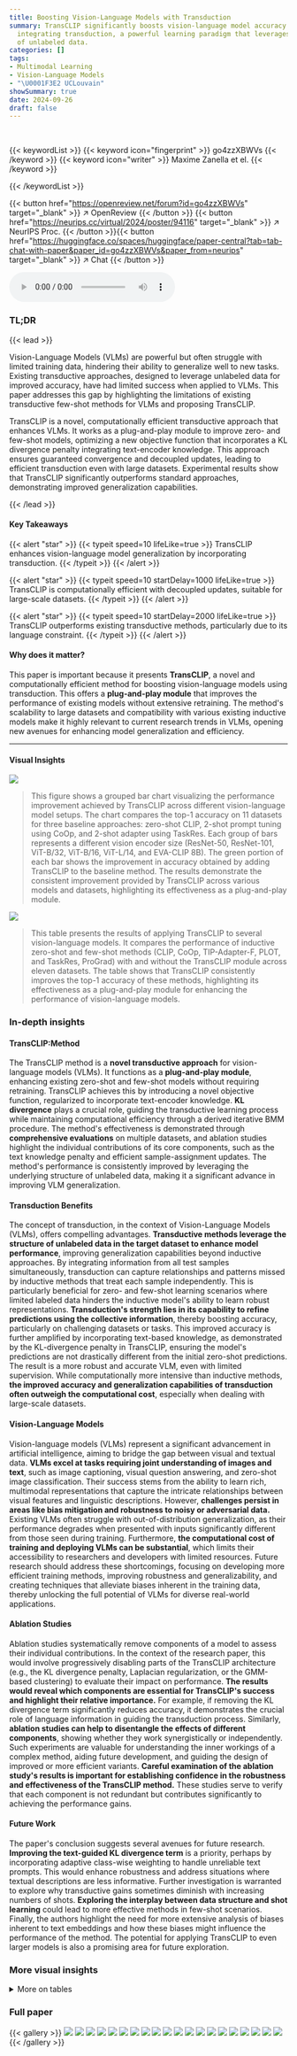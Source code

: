 ```yaml
---
title: Boosting Vision-Language Models with Transduction
summary: TransCLIP significantly boosts vision-language model accuracy by efficiently
  integrating transduction, a powerful learning paradigm that leverages the structure
  of unlabeled data.
categories: []
tags:
- Multimodal Learning
- Vision-Language Models
- "\U0001F3E2 UCLouvain"
showSummary: true
date: 2024-09-26
draft: false
---
```


<br>

{{< keywordList >}}
{{< keyword icon="fingerprint" >}} go4zzXBWVs {{< /keyword >}}
{{< keyword icon="writer" >}} Maxime Zanella et el. {{< /keyword >}}
 
{{< /keywordList >}}

{{< button href="https://openreview.net/forum?id=go4zzXBWVs" target="_blank" >}}
↗ OpenReview
{{< /button >}}
{{< button href="https://neurips.cc/virtual/2024/poster/94116" target="_blank" >}}
↗ NeurIPS Proc.
{{< /button >}}{{< button href="https://huggingface.co/spaces/huggingface/paper-central?tab=tab-chat-with-paper&paper_id=go4zzXBWVs&paper_from=neurips" target="_blank" >}}
↗ Chat
{{< /button >}}



<audio controls>
    <source src="https://ai-paper-reviewer.com/go4zzXBWVs/podcast.wav" type="audio/wav">
    Your browser does not support the audio element.
</audio>


### TL;DR


{{< lead >}}

Vision-Language Models (VLMs) are powerful but often struggle with limited training data, hindering their ability to generalize well to new tasks. Existing transductive approaches, designed to leverage unlabeled data for improved accuracy, have had limited success when applied to VLMs.  This paper addresses this gap by highlighting the limitations of existing transductive few-shot methods for VLMs and proposing TransCLIP.

TransCLIP is a novel, computationally efficient transductive approach that enhances VLMs. It works as a plug-and-play module to improve zero- and few-shot models, optimizing a new objective function that incorporates a KL divergence penalty integrating text-encoder knowledge. This approach ensures guaranteed convergence and decoupled updates, leading to efficient transduction even with large datasets.  Experimental results show that TransCLIP significantly outperforms standard approaches, demonstrating improved generalization capabilities.

{{< /lead >}}


#### Key Takeaways

{{< alert "star" >}}
{{< typeit speed=10 lifeLike=true >}} TransCLIP enhances vision-language model generalization by incorporating transduction. {{< /typeit >}}
{{< /alert >}}

{{< alert "star" >}}
{{< typeit speed=10 startDelay=1000 lifeLike=true >}} TransCLIP is computationally efficient with decoupled updates, suitable for large-scale datasets. {{< /typeit >}}
{{< /alert >}}

{{< alert "star" >}}
{{< typeit speed=10 startDelay=2000 lifeLike=true >}} TransCLIP outperforms existing transductive methods, particularly due to its language constraint. {{< /typeit >}}
{{< /alert >}}

#### Why does it matter?
This paper is important because it presents **TransCLIP**, a novel and computationally efficient method for boosting vision-language models using transduction. This offers a **plug-and-play module** that improves the performance of existing models without extensive retraining.  The method's scalability to large datasets and compatibility with various existing inductive models make it highly relevant to current research trends in VLMs, opening new avenues for enhancing model generalization and efficiency.

------
#### Visual Insights



![](https://ai-paper-reviewer.com/go4zzXBWVs/figures_0_1.jpg)

> This figure shows a grouped bar chart visualizing the performance improvement achieved by TransCLIP across different vision-language model setups.  The chart compares the top-1 accuracy on 11 datasets for three baseline approaches: zero-shot CLIP, 2-shot prompt tuning using CoOp, and 2-shot adapter using TaskRes.  Each group of bars represents a different vision encoder size (ResNet-50, ResNet-101, ViT-B/32, ViT-B/16, ViT-L/14, and EVA-CLIP 8B). The green portion of each bar shows the improvement in accuracy obtained by adding TransCLIP to the baseline method.  The results demonstrate the consistent improvement provided by TransCLIP across various models and datasets, highlighting its effectiveness as a plug-and-play module.





![](https://ai-paper-reviewer.com/go4zzXBWVs/tables_6_1.jpg)

> This table presents the results of applying TransCLIP to several vision-language models.  It compares the performance of inductive zero-shot and few-shot methods (CLIP, CoOp, TIP-Adapter-F, PLOT, and TaskRes, ProGrad) with and without the TransCLIP module across eleven datasets. The table shows that TransCLIP consistently improves the top-1 accuracy of these methods, highlighting its effectiveness as a plug-and-play module for enhancing the performance of vision-language models.





### In-depth insights


#### TransCLIP:Method
The TransCLIP method is a **novel transductive approach** for vision-language models (VLMs).  It functions as a **plug-and-play module**, enhancing existing zero-shot and few-shot models without requiring retraining.  TransCLIP achieves this by introducing a novel objective function, regularized to incorporate text-encoder knowledge.  **KL divergence** plays a crucial role, guiding the transductive learning process while maintaining computational efficiency through a derived iterative BMM procedure.  The method's effectiveness is demonstrated through **comprehensive evaluations** on multiple datasets, and ablation studies highlight the individual contributions of its core components, such as the text knowledge penalty and efficient sample-assignment updates.  The method's performance is consistently improved by leveraging the underlying structure of unlabeled data, making it a significant advance in improving VLM generalization.

#### Transduction Benefits
The concept of transduction, in the context of Vision-Language Models (VLMs), offers compelling advantages.  **Transductive methods leverage the structure of unlabeled data in the target dataset to enhance model performance**, improving generalization capabilities beyond inductive approaches. By integrating information from all test samples simultaneously, transduction can capture relationships and patterns missed by inductive methods that treat each sample independently. This is particularly beneficial for zero- and few-shot learning scenarios where limited labeled data hinders the inductive model's ability to learn robust representations.  **Transduction's strength lies in its capability to refine predictions using the collective information**, thereby boosting accuracy, particularly on challenging datasets or tasks.  This improved accuracy is further amplified by incorporating text-based knowledge, as demonstrated by the KL-divergence penalty in TransCLIP, ensuring the model's predictions are not drastically different from the initial zero-shot predictions. The result is a more robust and accurate VLM, even with limited supervision. While computationally more intensive than inductive methods, **the improved accuracy and generalization capabilities of transduction often outweigh the computational cost**, especially when dealing with large-scale datasets.

#### Vision-Language Models
Vision-language models (VLMs) represent a significant advancement in artificial intelligence, aiming to bridge the gap between visual and textual data.  **VLMs excel at tasks requiring joint understanding of images and text**, such as image captioning, visual question answering, and zero-shot image classification.  Their success stems from the ability to learn rich, multimodal representations that capture the intricate relationships between visual features and linguistic descriptions.  However, **challenges persist in areas like bias mitigation and robustness to noisy or adversarial data.** Existing VLMs often struggle with out-of-distribution generalization, as their performance degrades when presented with inputs significantly different from those seen during training.  Furthermore, **the computational cost of training and deploying VLMs can be substantial**, which limits their accessibility to researchers and developers with limited resources.  Future research should address these shortcomings, focusing on developing more efficient training methods, improving robustness and generalizability, and creating techniques that alleviate biases inherent in the training data, thereby unlocking the full potential of VLMs for diverse real-world applications.

#### Ablation Studies
Ablation studies systematically remove components of a model to assess their individual contributions.  In the context of the research paper, this would involve progressively disabling parts of the TransCLIP architecture (e.g., the KL divergence penalty, Laplacian regularization, or the GMM-based clustering) to evaluate their impact on performance. **The results would reveal which components are essential for TransCLIP's success and highlight their relative importance.** For example, if removing the KL divergence term significantly reduces accuracy, it demonstrates the crucial role of language information in guiding the transduction process. Similarly, **ablation studies can help to disentangle the effects of different components**, showing whether they work synergistically or independently.  Such experiments are valuable for understanding the inner workings of a complex method, aiding future development, and guiding the design of improved or more efficient variants. **Careful examination of the ablation study's results is important for establishing confidence in the robustness and effectiveness of the TransCLIP method.** These studies serve to verify that each component is not redundant but contributes significantly to achieving the performance gains.

#### Future Work
The paper's conclusion suggests several avenues for future research.  **Improving the text-guided KL divergence term** is a priority, perhaps by incorporating adaptive class-wise weighting to handle unreliable text prompts.  This would enhance robustness and address situations where textual descriptions are less informative.  Further investigation is warranted to explore why transductive gains sometimes diminish with increasing numbers of shots.  **Exploring the interplay between data structure and shot learning** could lead to more effective methods in few-shot scenarios.   Finally, the authors highlight the need for more extensive analysis of biases inherent to text embeddings and how these biases might influence the performance of the method.  The potential for applying TransCLIP to even larger models is also a promising area for future exploration.


### More visual insights




<details>
<summary>More on tables
</summary>


![](https://ai-paper-reviewer.com/go4zzXBWVs/tables_6_2.jpg)
> This table presents the results of applying TransCLIP (a novel transductive approach) on top of several existing inductive zero-shot and few-shot methods for vision-language models.  It shows the top-1 accuracy achieved on 11 datasets (ImageNet and 10 fine-grained datasets) when TransCLIP is used as a plug-and-play module.  The results are broken down by the base inductive method used (CLIP, COOP, TIP-Adapter-F, PLOT, and TaskRes) and the number of shots (0, 1, 4, 16) used in few-shot settings. The table demonstrates how TransCLIP improves the accuracy of existing methods across different datasets and shot settings.

![](https://ai-paper-reviewer.com/go4zzXBWVs/tables_7_1.jpg)
> This table presents the results of using TransCLIP on top of various inductive vision-language models.  It shows the improvement in top-1 accuracy achieved by TransCLIP when added to different zero-shot and few-shot methods. The table compares performance across multiple datasets, using several different encoder sizes (ResNet-50, ResNet-101, ViT-B/32, ViT-B/16, EVA-CLIP 8B) and  different few-shot methods (CoOp prompt tuning, TIP-Adapter-F, PLOT, TaskRes, ProGrad). The 'Average' column provides the average accuracy across the eleven datasets shown.

![](https://ai-paper-reviewer.com/go4zzXBWVs/tables_7_2.jpg)
> This table presents the results of applying TransCLIP to several popular inductive zero-shot and few-shot methods.  It demonstrates the improvement in top-1 accuracy achieved by adding TransCLIP as a plug-and-play module. The table shows results across multiple datasets and different encoder sizes, highlighting the consistent performance gains provided by the TransCLIP method.

![](https://ai-paper-reviewer.com/go4zzXBWVs/tables_8_1.jpg)
> This table compares the performance and runtime of TransCLIP-ZS against UPL*, a transductive adaptation of an unsupervised prompt learning method, in a zero-shot setting.  It highlights TransCLIP-ZS's significant speed advantage while maintaining comparable performance.

![](https://ai-paper-reviewer.com/go4zzXBWVs/tables_8_2.jpg)
> This table compares the performance and runtime of TransCLIP-ZS and TransCLIP-FS against CoOp+UPL*.  TransCLIP shows significant performance gains with substantially faster runtime.  The comparison highlights the efficiency advantage of TransCLIP.

![](https://ai-paper-reviewer.com/go4zzXBWVs/tables_8_3.jpg)
> This table presents the results of applying TransCLIP, a novel transductive approach, on top of several inductive zero-shot and few-shot vision-language models.  It shows the top-1 accuracy achieved on 11 datasets (ImageNet, SUN397, Aircraft, EuroSAT, StanfordCars, Food101, Pets, Flower102, Caltech101, DTD, UCF101) for different vision encoders (ResNet-50, ResNet-101, ViT-B/32, ViT-B/16, EVA-CLIP) and different few-shot learning methods (zero-shot, CoOp, TIP-Adapter-F, PLOT, TaskRes, ProGrad). The table demonstrates the consistent improvements in accuracy obtained by adding TransCLIP as a plug-and-play module, showcasing its effectiveness in enhancing the performance of various VLMs.

![](https://ai-paper-reviewer.com/go4zzXBWVs/tables_9_1.jpg)
> This table shows the performance of TransCLIP-ZS on three different sizes of vision-language models (VLMs) on ImageNet and an average of 11 datasets.  It demonstrates the effectiveness of TransCLIP-ZS across various model scales by showing the increase in top-1 accuracy and the relative improvement compared to the original zero-shot performance.  Larger models generally exhibit a larger absolute improvement, but the relative improvement is roughly consistent.

![](https://ai-paper-reviewer.com/go4zzXBWVs/tables_18_1.jpg)
> This table presents the performance improvement achieved by applying TransCLIP (a novel transductive approach) on top of various inductive zero-shot and few-shot learning methods.  It showcases the improvements in Top-1 accuracy across 11 different datasets when TransCLIP is added as a plug-and-play module. The results are broken down by the number of shots used (zero-shot, 1-shot, 4-shot, and 16-shot) and the base inductive method used (CLIP with various vision encoders, COOP, TIP-Adapter-F, PLOT, and TaskRes). The table demonstrates the consistent improvement TransCLIP provides across different datasets and inductive methods.

![](https://ai-paper-reviewer.com/go4zzXBWVs/tables_19_1.jpg)
> This table presents a comparison of the performance of TransCLIP when used in conjunction with several inductive vision-language models.  It shows the top-1 accuracy achieved by different zero-shot and few-shot methods (CLIP, CoOp, TIP-Adapter-F, PLOT, and TaskRes) on 11 image classification datasets, both with and without the addition of TransCLIP as a module. The results demonstrate the consistent improvement in accuracy that TransCLIP provides across various models and datasets.

![](https://ai-paper-reviewer.com/go4zzXBWVs/tables_19_2.jpg)
> This table presents the results of using TransCLIP on top of several inductive vision-language models.  It compares the performance of zero-shot and few-shot (1, 4, and 16-shot) methods on ImageNet and ten other fine-grained datasets, showcasing the improvement achieved by adding TransCLIP. The methods compared are CLIP, CoOp, TIP-Adapter-F, PLOT, TaskRes, and ProGrad, highlighting TransCLIP's consistent improvement across various base models and settings.

![](https://ai-paper-reviewer.com/go4zzXBWVs/tables_20_1.jpg)
> This table presents the results of applying TransCLIP to various vision-language models, both zero-shot and few-shot learning methods, across 11 datasets.  It shows the improvement in top-1 accuracy achieved by adding TransCLIP as a plug-and-play module. The table compares the performance of several popular inductive models (CLIP, CoOp, TIP-Adapter-F, PLOT, TaskRes, and ProGrad) with and without TransCLIP, demonstrating consistent performance improvements across different model architectures and learning scenarios.

![](https://ai-paper-reviewer.com/go4zzXBWVs/tables_20_2.jpg)
> This table presents the results of applying TransCLIP to various inductive zero-shot and few-shot vision-language models.  It shows the top-1 accuracy achieved on 11 different datasets (ImageNet, SUN397, Aircraft, EuroSAT, StanfordCars, Food101, Pets, Flower102, Caltech101, DTD, UCF101) for different model sizes (ViT-B/16) and different adaptation approaches (zero-shot, 1-shot, 4-shot). The table compares the performance of the base models with TransCLIP-ZS (zero-shot TransCLIP) applied to them.  This demonstrates the improvement TransCLIP provides.

![](https://ai-paper-reviewer.com/go4zzXBWVs/tables_21_1.jpg)
> This table presents the results of TransCLIP when used on top of several inductive zero-shot and few-shot methods.  It compares the top-1 accuracy across eleven datasets (ImageNet, SUN397, Aircraft, EuroSAT, Cars, Food101, Pets, Flowers101, Caltech101, DTD, UCF101) for various vision encoders (ResNet-50, ResNet-101, ViT-B/32, ViT-B/16, EVA-CLIP). The comparison is done for different shot settings (zero-shot, 1-shot, 4-shot, and 16-shot). Each row shows the baseline accuracy of a specific method and the improvement provided by adding TransCLIP. This allows evaluating the efficacy of TransCLIP in boosting various existing VLM methods.

![](https://ai-paper-reviewer.com/go4zzXBWVs/tables_21_2.jpg)
> This table presents the results of using TransCLIP (a novel transductive approach) on top of several inductive zero-shot and few-shot methods for vision-language models.  It shows the top-1 accuracy achieved on 11 different datasets, comparing the performance of the baseline methods alone and with the addition of TransCLIP-ZS. The baseline methods include CLIP (zero-shot), CoOp (1-shot and 4-shot), TIP-Adapter-F (1-shot and 4-shot), PLOT (1-shot and 4-shot), and TaskRes (1-shot and 4-shot) using several different vision encoders.

![](https://ai-paper-reviewer.com/go4zzXBWVs/tables_22_1.jpg)
> This table presents the results of applying TransCLIP, a novel transductive approach, on top of various inductive zero-shot and few-shot methods for vision-language models.  It shows the top-1 accuracy achieved on 11 datasets (ImageNet and 10 fine-grained datasets) when TransCLIP is used as a plug-and-play module. The table compares the performance of different base models (CLIP, CoOp, TIP-Adapter-F, PLOT, TaskRes, and ProGrad) both with and without TransCLIP.  The results demonstrate the consistent performance improvements achieved by incorporating TransCLIP across different base models and datasets.

![](https://ai-paper-reviewer.com/go4zzXBWVs/tables_22_2.jpg)
> This table presents the results of using TransCLIP on top of various inductive vision-language models for zero-shot and few-shot image classification. It demonstrates the improvement in top-1 accuracy achieved by TransCLIP across multiple datasets and different model architectures (CLIP with various vision encoders and several few-shot methods).  The table allows for a comparison of TransCLIP's performance enhancement in both zero-shot and few-shot scenarios, highlighting its effectiveness as a plug-and-play module.

![](https://ai-paper-reviewer.com/go4zzXBWVs/tables_23_1.jpg)
> This table presents the results of using TransCLIP on top of several inductive vision-language models for zero-shot and few-shot learning. It shows the improvement in top-1 accuracy achieved by TransCLIP across multiple datasets and various model architectures (CLIP with different backbones and popular few-shot methods such as COOP, TIP-Adapter-F, PLOT, TaskRes, and ProGrad).  The table highlights the consistent improvement offered by TransCLIP, enhancing the performance of both zero-shot and few-shot settings.

![](https://ai-paper-reviewer.com/go4zzXBWVs/tables_23_2.jpg)
> This table presents the results of applying TransCLIP, a novel transductive approach, to improve the performance of several inductive vision-language models on 11 datasets.  The table compares the top-1 accuracy of several base zero-shot and few-shot methods (CLIP, CoOp, TIP-Adapter-F, PLOT, TaskRes, and ProGrad) against the results obtained after incorporating TransCLIP.  The improvement in accuracy is shown for each method and dataset, demonstrating the effectiveness of the TransCLIP module in enhancing generalization capabilities across various models and tasks.

![](https://ai-paper-reviewer.com/go4zzXBWVs/tables_24_1.jpg)
> This table presents the performance comparison of TransCLIP with various inductive zero-shot and few-shot methods across eleven image classification datasets.  The results are shown as top-1 accuracy and are broken down by the number of shots (0-shot, 1-shot, 4-shot, and 16-shot) used for the few-shot methods.  The table allows for a clear comparison of how the proposed TransCLIP method enhances the performance of existing inductive baselines across different scenarios.

![](https://ai-paper-reviewer.com/go4zzXBWVs/tables_24_2.jpg)
> This table presents the results of applying TransCLIP (a novel transductive approach) on top of various inductive zero-shot and few-shot vision-language models.  It shows the improvements in top-1 accuracy achieved by TransCLIP across multiple datasets (ImageNet, SUN397, Aircraft, EuroSAT, StanfordCars, Food101, Pets, Flower102, Caltech101, DTD, UCF101) and various model architectures (CLIP with different vision encoders and popular few-shot adaptation methods like CoOp, TIP-Adapter-F, PLOT, TaskRes, and ProGrad).  The table highlights TransCLIP's consistent ability to boost the performance of existing methods, demonstrating its effectiveness as a plug-and-play module.

![](https://ai-paper-reviewer.com/go4zzXBWVs/tables_25_1.jpg)
> This table presents the results of applying TransCLIP to improve the performance of several inductive vision-language models on eleven datasets.  The table compares zero-shot and few-shot methods (1-shot, 4-shot, and 16-shot) with and without TransCLIP. It demonstrates the consistent improvement in top-1 accuracy achieved by adding TransCLIP as a plug-and-play module on top of existing methods.  The various vision encoder sizes used are also shown.

![](https://ai-paper-reviewer.com/go4zzXBWVs/tables_25_2.jpg)
> This table presents the results of TransCLIP applied on top of several inductive zero-shot and few-shot methods.  It compares the Top-1 accuracy across 11 datasets (ImageNet, SUN397, Aircraft, EuroSAT, StanfordCars, Food101, Pets, Flower102, Caltech101, DTD, UCF101) for each method with and without TransCLIP.  The methods considered include CLIP, COOP, TIP-Adapter-F, PLOT, and TaskRes. The results show how TransCLIP improves accuracy across these methods and different datasets.

![](https://ai-paper-reviewer.com/go4zzXBWVs/tables_26_1.jpg)
> This table shows the top-1 accuracy achieved by the unsupervised prompt learning method (UPL*) on the ImageNet dataset.  The results are presented for different numbers of top-confidence pseudo-labels (8, 16, and 32) drawn from the test set.  The table compares the performance of ResNet-50 and ViT-B/16 architectures.  The purpose is to evaluate the effect of the number of pseudo-labels on the accuracy of the UPL* method.

![](https://ai-paper-reviewer.com/go4zzXBWVs/tables_26_2.jpg)
> This table presents the results of applying TransCLIP (a novel transductive approach) on top of several popular inductive vision-language models, including zero-shot and few-shot methods.  It demonstrates the consistent improvement in top-1 accuracy achieved by TransCLIP across various models and shot settings, showcasing its effectiveness as a plug-and-play module for enhancing VLM performance.  The table shows top-1 accuracy for each dataset on different learning settings (Zero-shot, 1-shot, 4-shot, 16-shot).

![](https://ai-paper-reviewer.com/go4zzXBWVs/tables_26_3.jpg)
> This table presents the results of TransCLIP when used on top of several inductive zero-shot and few-shot methods.  It shows the top-1 accuracy achieved on 11 different datasets (ImageNet, SUN397, Aircraft, EuroSAT, StanfordCars, Food101, Pets, Flower102, Caltech101, DTD, UCF101) for each method, both with and without the addition of TransCLIP.  The few-shot methods included are CoOp, TIP-Adapter-F, PLOT, TaskRes, and ProGrad, each tested with 0-shot, 1-shot, 4-shot, and 16-shot settings.  The table demonstrates TransCLIP's consistent improvement across different base methods and shot settings.

</details>




### Full paper

{{< gallery >}}
<img src="https://ai-paper-reviewer.com/go4zzXBWVs/1.png" class="grid-w50 md:grid-w33 xl:grid-w25" />
<img src="https://ai-paper-reviewer.com/go4zzXBWVs/2.png" class="grid-w50 md:grid-w33 xl:grid-w25" />
<img src="https://ai-paper-reviewer.com/go4zzXBWVs/3.png" class="grid-w50 md:grid-w33 xl:grid-w25" />
<img src="https://ai-paper-reviewer.com/go4zzXBWVs/4.png" class="grid-w50 md:grid-w33 xl:grid-w25" />
<img src="https://ai-paper-reviewer.com/go4zzXBWVs/5.png" class="grid-w50 md:grid-w33 xl:grid-w25" />
<img src="https://ai-paper-reviewer.com/go4zzXBWVs/6.png" class="grid-w50 md:grid-w33 xl:grid-w25" />
<img src="https://ai-paper-reviewer.com/go4zzXBWVs/7.png" class="grid-w50 md:grid-w33 xl:grid-w25" />
<img src="https://ai-paper-reviewer.com/go4zzXBWVs/8.png" class="grid-w50 md:grid-w33 xl:grid-w25" />
<img src="https://ai-paper-reviewer.com/go4zzXBWVs/9.png" class="grid-w50 md:grid-w33 xl:grid-w25" />
<img src="https://ai-paper-reviewer.com/go4zzXBWVs/10.png" class="grid-w50 md:grid-w33 xl:grid-w25" />
<img src="https://ai-paper-reviewer.com/go4zzXBWVs/11.png" class="grid-w50 md:grid-w33 xl:grid-w25" />
<img src="https://ai-paper-reviewer.com/go4zzXBWVs/12.png" class="grid-w50 md:grid-w33 xl:grid-w25" />
<img src="https://ai-paper-reviewer.com/go4zzXBWVs/13.png" class="grid-w50 md:grid-w33 xl:grid-w25" />
<img src="https://ai-paper-reviewer.com/go4zzXBWVs/14.png" class="grid-w50 md:grid-w33 xl:grid-w25" />
<img src="https://ai-paper-reviewer.com/go4zzXBWVs/15.png" class="grid-w50 md:grid-w33 xl:grid-w25" />
<img src="https://ai-paper-reviewer.com/go4zzXBWVs/16.png" class="grid-w50 md:grid-w33 xl:grid-w25" />
<img src="https://ai-paper-reviewer.com/go4zzXBWVs/17.png" class="grid-w50 md:grid-w33 xl:grid-w25" />
<img src="https://ai-paper-reviewer.com/go4zzXBWVs/18.png" class="grid-w50 md:grid-w33 xl:grid-w25" />
<img src="https://ai-paper-reviewer.com/go4zzXBWVs/19.png" class="grid-w50 md:grid-w33 xl:grid-w25" />
<img src="https://ai-paper-reviewer.com/go4zzXBWVs/20.png" class="grid-w50 md:grid-w33 xl:grid-w25" />
{{< /gallery >}}
